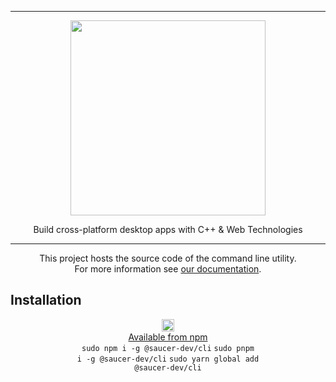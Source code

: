 <hr>

<div align="center"> 
    <img src="https://raw.githubusercontent.com/saucer/saucer.github.io/master/static/img/logo.png" height=312/>
</div>

<p align="center"> 
    Build cross-platform desktop apps with C++ & Web Technologies 
</p>

---

<div align="center"> 
    
This project hosts the source code of the command line utility.  
For more information see [our documentation](https://saucer.github.io/docs/embedding).

</div>

## Installation

<div align="center">

<img src="https://www.vectorlogo.zone/logos/npmjs/npmjs-ar21.svg" height=20/><br/>
[Available from npm](https://www.npmjs.com/package/@saucer-dev/cli) <br/>
<code>sudo npm i -g @saucer-dev/cli</code>
<code>sudo pnpm i -g @saucer-dev/cli</code>
<code>sudo yarn global add @saucer-dev/cli</code>

</div>
